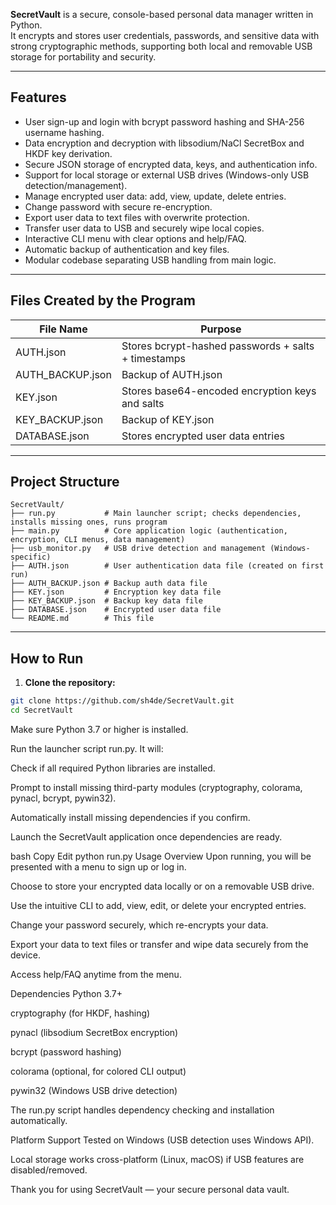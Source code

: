 **SecretVault** is a secure, console-based personal data manager written in Python.  
It encrypts and stores user credentials, passwords, and sensitive data with strong cryptographic methods, supporting both local and removable USB storage for portability and security.

---

## Features

- User sign-up and login with bcrypt password hashing and SHA-256 username hashing.
- Data encryption and decryption with libsodium/NaCl SecretBox and HKDF key derivation.
- Secure JSON storage of encrypted data, keys, and authentication info.
- Support for local storage or external USB drives (Windows-only USB detection/management).
- Manage encrypted user data: add, view, update, delete entries.
- Change password with secure re-encryption.
- Export user data to text files with overwrite protection.
- Transfer user data to USB and securely wipe local copies.
- Interactive CLI menu with clear options and help/FAQ.
- Automatic backup of authentication and key files.
- Modular codebase separating USB handling from main logic.

---

## Files Created by the Program

| File Name           | Purpose                                              |
|---------------------|------------------------------------------------------|
| AUTH.json         | Stores bcrypt-hashed passwords + salts + timestamps |
| AUTH_BACKUP.json  | Backup of AUTH.json                                  |
| KEY.json          | Stores base64-encoded encryption keys and salts    |
| KEY_BACKUP.json   | Backup of KEY.json                                   |
| DATABASE.json     | Stores encrypted user data entries                   |

---

## Project Structure

```plaintext
SecretVault/
├── run.py           # Main launcher script; checks dependencies, installs missing ones, runs program
├── main.py          # Core application logic (authentication, encryption, CLI menus, data management)
├── usb_monitor.py   # USB drive detection and management (Windows-specific)
├── AUTH.json        # User authentication data file (created on first run)
├── AUTH_BACKUP.json # Backup auth data file
├── KEY.json         # Encryption key data file
├── KEY_BACKUP.json  # Backup key data file
├── DATABASE.json    # Encrypted user data file
└── README.md        # This file
```

---

## How to Run

1. **Clone the repository:**

```bash
git clone https://github.com/sh4de/SecretVault.git
cd SecretVault
```
Make sure Python 3.7 or higher is installed.

Run the launcher script run.py. It will:

Check if all required Python libraries are installed.

Prompt to install missing third-party modules (cryptography, colorama, pynacl, bcrypt, pywin32).

Automatically install missing dependencies if you confirm.

Launch the SecretVault application once dependencies are ready.

bash
Copy
Edit
python run.py
Usage Overview
Upon running, you will be presented with a menu to sign up or log in.

Choose to store your encrypted data locally or on a removable USB drive.

Use the intuitive CLI to add, view, edit, or delete your encrypted entries.

Change your password securely, which re-encrypts your data.

Export your data to text files or transfer and wipe data securely from the device.

Access help/FAQ anytime from the menu.

Dependencies
Python 3.7+

cryptography (for HKDF, hashing)

pynacl (libsodium SecretBox encryption)

bcrypt (password hashing)

colorama (optional, for colored CLI output)

pywin32 (Windows USB drive detection)

The run.py script handles dependency checking and installation automatically.

Platform Support
Tested on Windows (USB detection uses Windows API).

Local storage works cross-platform (Linux, macOS) if USB features are disabled/removed.

Thank you for using SecretVault — your secure personal data vault.
